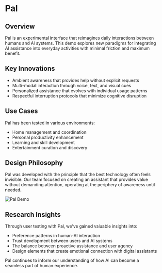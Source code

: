 # Pal

## Overview

Pal is an experimental interface that reimagines daily interactions between humans and AI systems. This demo explores new paradigms for integrating AI assistance into everyday activities with minimal friction and maximum benefit.

## Key Innovations

- Ambient awareness that provides help without explicit requests
- Multi-modal interaction through voice, text, and visual cues
- Personalized assistance that evolves with individual usage patterns
- Respectful interruption protocols that minimize cognitive disruption

## Use Cases

Pal has been tested in various environments:
- Home management and coordination
- Personal productivity enhancement
- Learning and skill development
- Entertainment curation and discovery

## Design Philosophy

Pal was developed with the principle that the best technology often feels invisible. Our team focused on creating an assistant that provides value without demanding attention, operating at the periphery of awareness until needed.

![Pal Demo](/images/alo-logo.webp)

## Research Insights

Through user testing with Pal, we've gained valuable insights into:
- Preference patterns in human-AI interaction
- Trust development between users and AI systems
- The balance between proactive assistance and user agency
- Design elements that create emotional connection with digital assistants

Pal continues to inform our understanding of how AI can become a seamless part of human experience. 